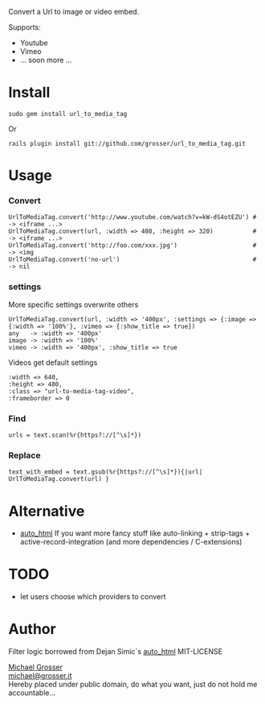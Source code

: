 Convert a Url to image or video embed.

Supports:

 - Youtube
 - Vimeo
 - ... soon more ...

Install
=======
    sudo gem install url_to_media_tag
Or

    rails plugin install git://github.com/grosser/url_to_media_tag.git

Usage
=====
### Convert

    UrlToMediaTag.convert('http://www.youtube.com/watch?v=kW-dS4otEZU') # -> <iframe ...>
    UrlToMediaTag.convert(url, :width => 480, :height => 320)           # -> <iframe ...>
    UrlToMediaTag.convert('http://foo.com/xxx.jpg')                     # -> <img
    UrlToMediaTag.convert('no-url')                                     # -> nil

### settings

More specific settings overwrite others

    UrlToMediaTag.convert(url, :width => '400px', :settings => {:image => {:width => '100%'}, :vimeo => {:show_title => true})
    any   -> :width => '400px'
    image -> :width => '100%'
    vimeo -> :width => '400px', :show_title => true

Videos get default settings

    :width => 640,
    :height => 480,
    :class => "url-to-media-tag-video",
    :frameborder => 0

### Find

    urls = text.scan(%r{https?://[^\s]*})

### Replace

    text_with_embed = text.gsub(%r{https?://[^\s]*}){|url| UrlToMediaTag.convert(url) }

Alternative
===========
 - [auto_html](https://github.com/dejan/auto_html) If you want more fancy stuff like auto-linking + strip-tags + active-record-integration (and more dependencies / C-extensions)

TODO
====
 - let users choose which providers to convert

Author
======
Filter logic borrowed from Dejan Simic`s [auto_html](https://github.com/dejan/auto_html) MIT-LICENSE

[Michael Grosser](http://grosser.it)<br/>
michael@grosser.it<br/>
Hereby placed under public domain, do what you want, just do not hold me accountable...
